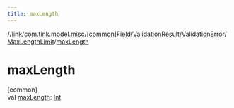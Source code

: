 ```yaml
---
title: maxLength
---
```

//[link](../../../../../../index.html)/[com.tink.model.misc](../../../../index.html)/[[common]Field](../../../index.html)/[ValidationResult](../../index.html)/[ValidationError](../index.html)/[MaxLengthLimit](index.html)/[maxLength](max-length.html)



# maxLength



[common]\
val [maxLength](max-length.html): [Int](https://kotlinlang.org/api/latest/jvm/stdlib/kotlin/-int/index.html)




